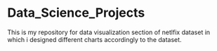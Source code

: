 # Data_Science_Projects
This is my repository for data visualization section of netlfix dataset in which i designed different charts accordingly to the dataset.
